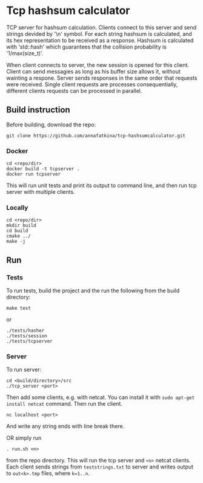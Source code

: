 # Tcp hashsum calculator

TCP server for hashsum calculation. Clients connect to this server and send 
strings devided by '\n' symbol. For each string hashsum is calculated, and its 
hex representation to be received as a response. Hashsum is calculated with 
'std::hash' which guarantees that the collision probability is 
'1/max(size\_t)'.

When client connects to server, the new session is opened for this client. 
Client can send messagies as long as his buffer size allows it, without 
wainting a respone. Server sends responses in the same order that requests 
were received. Single client requests are processes consequentially, different 
clients requests can be processed in parallel.

## Build instruction

Before building, download the repo:

```
git clone https://github.com/annafatkina/tcp-hashsumcalculator.git
```

### Docker

```
cd <repo/dir>
docker build -t tcpserver . 
docker run tcpserver
```

This will run unit tests and print its output to command line, and then run
tcp server with multiple clients.

### Locally

```
cd <repo/dir>
mkdir build
cd build
cmake ../
make -j
```

## Run

### Tests

To run tests, build the project and the run the following from the build 
directory:

```
make test
```
or

```
./tests/hasher
./tests/session
./tests/tcpserver
```

### Server

To run server:

```
cd <build/directory>/src
./tcp_server <port>
```

Then add some clients, e.g. with netcat. You can install it with 
`sudo apt-get install netcat` command. Then run the client.

```
nc localhost <port>
```

And write any string ends with line break there.

OR simply run 
```
. run.sh <n>
```
from the repo directory. This will run the tcp server and `<n>` netcat
clients. Each client sends strings from `teststrings.txt` to server
and writes output to `out<k>.tmp` files, where `k=1..n`.

